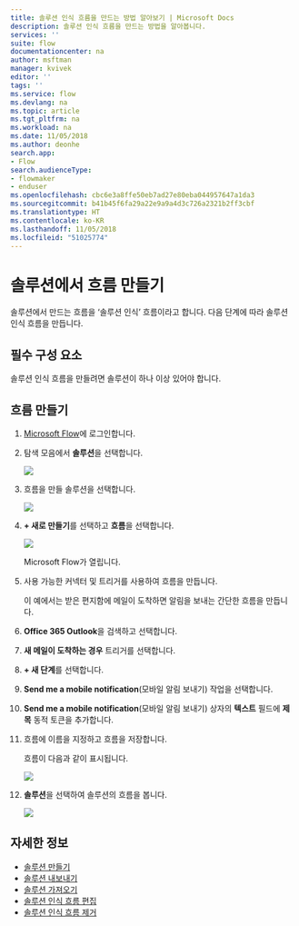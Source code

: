 ```yaml
---
title: 솔루션 인식 흐름을 만드는 방법 알아보기 | Microsoft Docs
description: 솔루션 인식 흐름을 만드는 방법을 알아봅니다.
services: ''
suite: flow
documentationcenter: na
author: msftman
manager: kvivek
editor: ''
tags: ''
ms.service: flow
ms.devlang: na
ms.topic: article
ms.tgt_pltfrm: na
ms.workload: na
ms.date: 11/05/2018
ms.author: deonhe
search.app:
- Flow
search.audienceType:
- flowmaker
- enduser
ms.openlocfilehash: cbc6e3a8ffe50eb7ad27e80eba044957647a1da3
ms.sourcegitcommit: b41b45f6fa29a22e9a9a4d3c726a2321b2ff3cbf
ms.translationtype: HT
ms.contentlocale: ko-KR
ms.lasthandoff: 11/05/2018
ms.locfileid: "51025774"
---
```

# <a name="create-a-flow-in-a-solution"></a>솔루션에서 흐름 만들기

솔루션에서 만드는 흐름을 ‘솔루션 인식’ 흐름이라고 합니다.  다음 단계에 따라 솔루션 인식 흐름을 만듭니다.

## <a name="prerequisites"></a>필수 구성 요소

솔루션 인식 흐름을 만들려면 솔루션이 하나 이상 있어야 합니다.

## <a name="create-the-flow"></a>흐름 만들기 

1. [Microsoft Flow](https://flow.microsoft.com)에 로그인합니다.
1. 탐색 모음에서 **솔루션**을 선택합니다.

   ![](./media/create-flow-solution/select-solutions-from-left-nav.png)

1. 흐름을 만들 솔루션을 선택합니다.

   ![](./media/create-flow-solution/new-solution-created.png)

1. **+ 새로 만들기**를 선택하고 **흐름**을 선택합니다.

   ![](./media/create-flow-solution/select-new-flow.png)

   Microsoft Flow가 열립니다.

1. 사용 가능한 커넥터 및 트리거를 사용하여 흐름을 만듭니다.

   이 예에서는 받은 편지함에 메일이 도착하면 알림을 보내는 간단한 흐름을 만듭니다.
1. **Office 365 Outlook**을 검색하고 선택합니다.
1. **새 메일이 도착하는 경우** 트리거를 선택합니다.
1. **+ 새 단계**를 선택합니다.
1. **Send me a mobile notification**(모바일 알림 보내기) 작업을 선택합니다.
1. **Send me a mobile notification**(모바일 알림 보내기) 상자의 **텍스트** 필드에 **제목** 동적 토큰을 추가합니다.
1. 흐름에 이름을 지정하고 흐름을 저장합니다.

   흐름이 다음과 같이 표시됩니다.

   ![](./media/create-flow-solution/new-email-notification-flow.png)
   
1. **솔루션**을 선택하여 솔루션의 흐름을 봅니다.

   ![](./media/create-flow-solution/new-flow-inside-solution.png)

## <a name="learn-more"></a>자세한 정보

* [솔루션 만들기](./overview-solution-flows.md)
* [솔루션 내보내기](./export-flow-solution.md)
* [솔루션 가져오기](./import-flow-solution.md)
* [솔루션 인식 흐름 편집](./edit-solution-aware-flow.md)
* [솔루션 인식 흐름 제거](./remove-solution-aware-flow.md)
